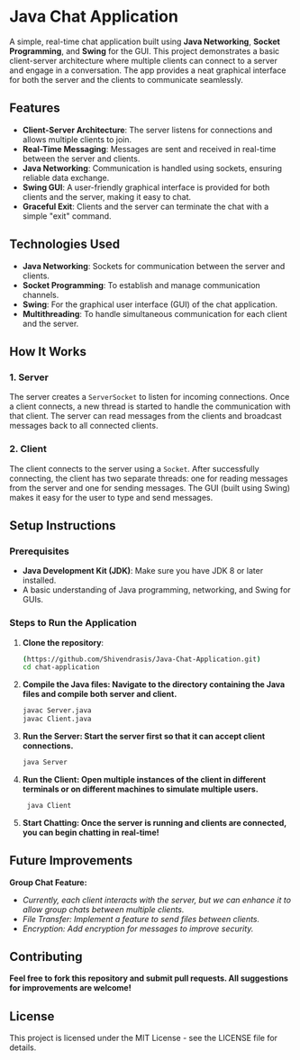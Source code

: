 # Java Chat Application

A simple, real-time chat application built using **Java Networking**, **Socket Programming**, and **Swing** for the GUI. This project demonstrates a basic client-server architecture where multiple clients can connect to a server and engage in a conversation. The app provides a neat graphical interface for both the server and the clients to communicate seamlessly.

## Features
- **Client-Server Architecture**: The server listens for connections and allows multiple clients to join.
- **Real-Time Messaging**: Messages are sent and received in real-time between the server and clients.
- **Java Networking**: Communication is handled using sockets, ensuring reliable data exchange.
- **Swing GUI**: A user-friendly graphical interface is provided for both clients and the server, making it easy to chat.
- **Graceful Exit**: Clients and the server can terminate the chat with a simple "exit" command.

## Technologies Used
- **Java Networking**: Sockets for communication between the server and clients.
- **Socket Programming**: To establish and manage communication channels.
- **Swing**: For the graphical user interface (GUI) of the chat application.
- **Multithreading**: To handle simultaneous communication for each client and the server.

## How It Works

### 1. Server
The server creates a `ServerSocket` to listen for incoming connections. Once a client connects, a new thread is started to handle the communication with that client. The server can read messages from the clients and broadcast messages back to all connected clients.

### 2. Client
The client connects to the server using a `Socket`. After successfully connecting, the client has two separate threads: one for reading messages from the server and one for sending messages. The GUI (built using Swing) makes it easy for the user to type and send messages.

## Setup Instructions

### Prerequisites
- **Java Development Kit (JDK)**: Make sure you have JDK 8 or later installed.
- A basic understanding of Java programming, networking, and Swing for GUIs.

### Steps to Run the Application

1. **Clone the repository**:
   ```bash
   (https://github.com/Shivendrasis/Java-Chat-Application.git)
   cd chat-application

2. **Compile the Java files: Navigate to the directory containing the Java files and compile both server and client.**
   ```bash
   javac Server.java
   javac Client.java

3. **Run the Server: Start the server first so that it can accept client connections.**
   ```bash
   java Server

4. **Run the Client: Open multiple instances of the client in different terminals or on different machines to simulate multiple users.**
   ```bash
    java Client

5. **Start Chatting: Once the server is running and clients are connected, you can begin chatting in real-time!**


## Future Improvements
**Group Chat Feature:**
- *Currently, each client interacts with the server, but we can enhance it to allow group chats between multiple clients.*
- *File Transfer: Implement a feature to send files between clients.*
- *Encryption: Add encryption for messages to improve security.*

 ## Contributing
 **Feel free to fork this repository and submit pull requests. All suggestions for improvements are welcome!**


## License
This project is licensed under the MIT License - see the LICENSE file for details.

